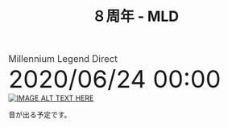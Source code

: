 ﻿---
layout: post
title: ８周年 - MLD
---
<span style="font-size:large;"><span style="color:#333">Millennium Legend Direct</span></span><br/>
<span style="font-size:xxx-large;">2020/06/24 00:00</span><br/>
[![IMAGE ALT TEXT HERE](http://img.youtube.com/vi/cUtQlGZeeYs/0.jpg)](https://www.youtube.com/embed/cUtQlGZeeYs)<br/>
<!-- <a href="https://youtu.be/iWCAy5WwbXc" target="_blank">https://youtu.be/cUtQlGZeeYs</a> -->
音が出る予定です。<br/><br/>